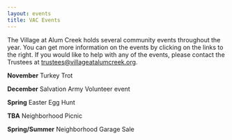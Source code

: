 ```yaml
---
layout: events
title: VAC Events
---
```


The Village at Alum Creek holds several community events throughout the year.
You can get more information on the events by clicking on the links to the
right. If you would like to help with any of the events, please contact the
Trustees at [trustees@villageatalumcreek.org][1].

**November**   Turkey Trot

**December**   Salvation Army Volunteer event

**Spring**    Easter Egg Hunt

**TBA**    Neighborhood Picnic

**Spring/Summer**    Neighborhood Garage Sale

   [1]: mailto:trustees@villageatalumcreek.org
